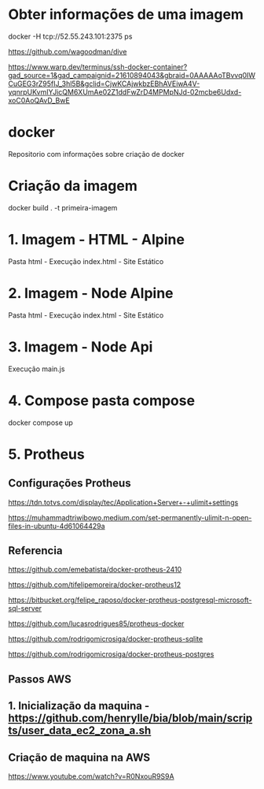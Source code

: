 # Obter informações de uma imagem
docker -H tcp://52.55.243.101:2375 ps

https://github.com/wagoodman/dive

https://www.warp.dev/terminus/ssh-docker-container?gad_source=1&gad_campaignid=21610894043&gbraid=0AAAAAoTBvvq0IWCuGEG3rZ95fIJ_3hl5B&gclid=CjwKCAjwkbzEBhAVEiwA4V-yqnrpUKvmIYJicQM6XUmAe02Z1ddFwZrD4MPMpNJd-02mcbe6Udxd-xoC0AoQAvD_BwE

# docker
Repositorio com informações sobre criação de docker

# Criação da imagem
docker build . -t primeira-imagem

# 1. Imagem - HTML - Alpine
Pasta html - Execução index.html - Site Estático

# 2. Imagem - Node Alpine
Pasta html - Execução index.html - Site Estático

# 3. Imagem - Node Api
Execução main.js

# 4. Compose pasta compose
docker compose up

# 5. Protheus
## Configurações Protheus

https://tdn.totvs.com/display/tec/Application+Server+-+ulimit+settings

https://muhammadtriwibowo.medium.com/set-permanently-ulimit-n-open-files-in-ubuntu-4d61064429a

## Referencia
https://github.com/emebatista/docker-protheus-2410

https://github.com/tifelipemoreira/docker-protheus12

https://bitbucket.org/felipe_raposo/docker-protheus-postgresql-microsoft-sql-server

https://github.com/lucasrodrigues85/protheus-docker

https://github.com/rodrigomicrosiga/docker-protheus-sqlite

https://github.com/rodrigomicrosiga/docker-protheus-postgres

## Passos AWS
## 1. Inicialização da maquina - https://github.com/henrylle/bia/blob/main/scripts/user_data_ec2_zona_a.sh

## Criação de maquina na AWS
https://www.youtube.com/watch?v=R0NxouR9S9A
